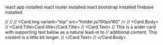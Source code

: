 react app installed 
react router installed
react bootstrap installed
firebase installed 





// <CardGroup>
//   <Card>
//     <Card.Img variant="top" src="holder.js/100px160" />
//     <Card.Body>
//       <Card.Title>Card title</Card.Title>
//       <Card.Text>
//         This is a wider card with supporting text below as a natural lead-in to
//         additional content. This content is a little bit longer.
//       </Card.Text>
//     </Card.Body>
